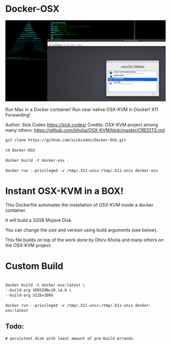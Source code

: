 # Docker-OSX

![Running mac osx in a docker container](/running-mac-inside-docker-qemu.png?raw=true "OSX KVM DOCKER")

Run Mac in a Docker container! Run near native OSX-KVM in Docker! X11 Forwarding!

Author: Sick.Codes https://sick.codes/
Credits: OSX-KVM project among many others: https://github.com/kholia/OSX-KVM/blob/master/CREDITS.md

```
git clone https://github.com/sickcodes/Docker-OSX.git

cd Docker-OSX

docker build -t docker-osx .

docker run --privileged -v /tmp/.X11-unix:/tmp/.X11-unix docker-osx

```

# Instant OSX-KVM in a BOX!
This Dockerfile automates the installation of OSX-KVM inside a docker container.

It will build a 32GB Mojave Disk.

You can change the size and version using build arguments (see below).

This file builds on top of the work done by Dhiru Kholia and many others on the OSX-KVM project.


# Custom Build
```

docker build -t docker-osx:latest \
--build-arg VERSION=10.14.6 \
--build-arg SIZE=200G

docker run --privileged -v /tmp/.X11-unix:/tmp/.X11-unix docker-osx:latest

```

## Todo:
```
# persistent disk with least amount of pre-build errands.
```